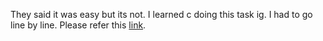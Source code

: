 They said it was easy but its not. I learned c doing this task ig. I had to go line by line. Please refer this [link](http://akshaj000.github.io/2021/11/12/lemesee/).
